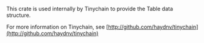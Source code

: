 This crate is used internally by Tinychain to provide the Table data structure.

For more information on Tinychain, see [http://github.com/haydnv/tinychain](http://github.com/haydnv/tinychain)
